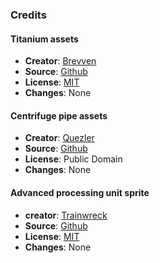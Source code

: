 ### Credits

#### Titanium assets

- **Creator**: [Brevven](https://mods.factorio.com/user/brevven)
- **Source**: [Github](https://github.com/brevven/titanium)
- **License**: [MIT](https://opensource.org/license/MIT)
- **Changes**: None

#### Centrifuge pipe assets

- **Creator**: [Quezler](https://github.com/Quezler)
- **Source**: [Github](https://github.com/danielmartin0/Cerys-Moon-of-Fulgora/tree/main/graphics/entity/centrifuge)
- **License**: Public Domain
- **Changes**: None

#### Advanced processing unit sprite

- **creator**: [Trainwreck](https://mods.factorio.com/user/Trainwreck)
- **Source**: [Github](https://github.com/modded-factorio/CircuitProcessing)
- **License**: [MIT](https://opensource.org/license/MIT)
- **Changes**: None